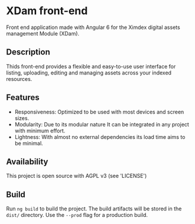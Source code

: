 # XDam front-end

Front end application made with Angular 6 for the Ximdex digital assets management Module (XDam).

## Description

Thids front-end provides a flexible and easy-to-use user interface for listing, uploading, editing and managing assets across your indexed resources.

## Features

* Responsiveness: Optimized to be used with most devices and screen sizes.
* Modularity: Due to its modular nature It can be integrated in any project with minimum effort.
* Lightness: With almost no external dependencies its load time aims to be minimal.

## Availability

This project is open source with AGPL v3 (see 'LICENSE')

## Build

Run `ng build` to build the project. The build artifacts will be stored in the `dist/` directory. Use the `--prod` flag for a production build.
